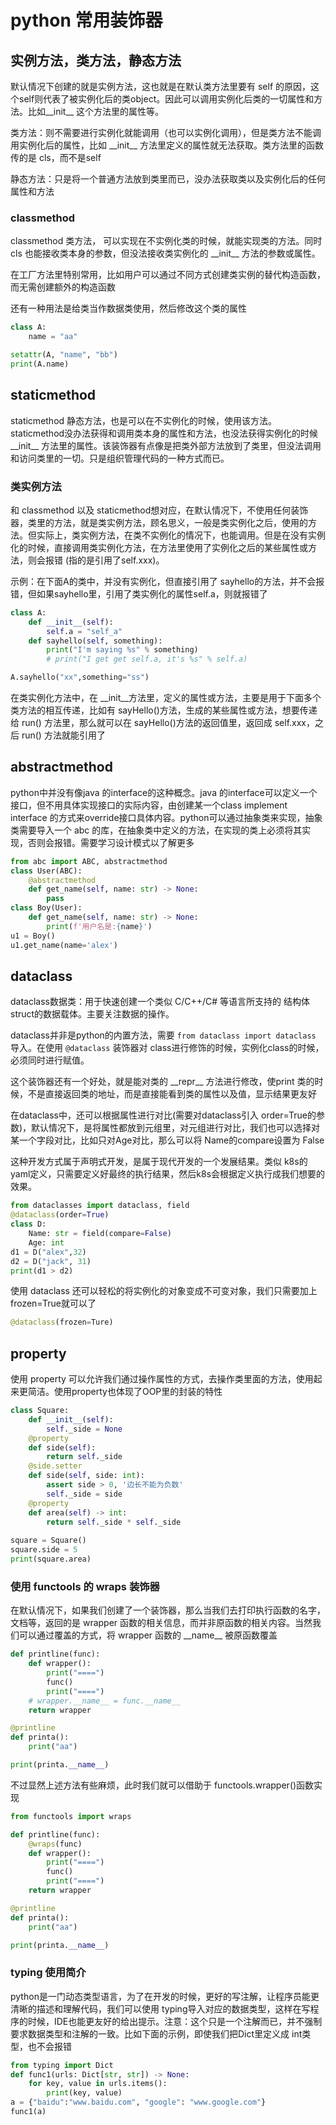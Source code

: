 # python 常用装饰器

## 实例方法，类方法，静态方法

默认情况下创建的就是实例方法，这也就是在默认类方法里要有 self 的原因，这个self则代表了被实例化后的类object。因此可以调用实例化后类的一切属性和方法。比如\_\_init\_\_ 这个方法里的属性等。

类方法：则不需要进行实例化就能调用（也可以实例化调用），但是类方法不能调用实例化后的属性，比如 \_\_init\_\_ 方法里定义的属性就无法获取。类方法里的函数传的是 cls，而不是self

静态方法：只是将一个普通方法放到类里而已，没办法获取类以及实例化后的任何属性和方法

### classmethod

classmethod 类方法， 可以实现在不实例化类的时候，就能实现类的方法。同时 cls 也能接收类本身的参数，但没法接收类实例化的 \_\_init\_\_ 方法的参数或属性。

在工厂方法里特别常用，比如用户可以通过不同方式创建类实例的替代构造函数，而无需创建额外的构造函数

还有一种用法是给类当作数据类使用，然后修改这个类的属性

```python
class A:
    name = "aa"

setattr(A, "name", "bb")
print(A.name)
```

## staticmethod

staticmethod 静态方法，也是可以在不实例化的时候，使用该方法。staticmethod没办法获得和调用类本身的属性和方法，也没法获得实例化的时候\_\_init\_\_ 方法里的属性。该装饰器有点像是把类外部方法放到了类里，但没法调用和访问类里的一切。只是组织管理代码的一种方式而已。

### 类实例方法

和 classmethod 以及 staticmethod想对应，在默认情况下，不使用任何装饰器，类里的方法，就是类实例方法，顾名思义，一般是类实例化之后，使用的方法。但实际上，类实例方法，在类不实例化的情况下，也能调用。但是在没有实例化的时候，直接调用类实例化方法，在方法里使用了实例化之后的某些属性或方法，则会报错 (指的是引用了self.xxx)。

示例：在下面A的类中，并没有实例化，但直接引用了 sayhello的方法，并不会报错，但如果sayhello里，引用了类实例化的属性self.a，则就报错了

```python
class A:
    def __init__(self):
        self.a = "self_a"
    def sayhello(self, something):
        print("I'm saying %s" % something)
        # print("I get get self.a, it's %s" % self.a)

A.sayhello("xx",something="ss")
```

在类实例化方法中，在 \_\_init\_\_方法里，定义的属性或方法，主要是用于下面多个类方法的相互传递，比如有 sayHello()方法，生成的某些属性或方法，想要传递给 run() 方法里，那么就可以在 sayHello()方法的返回值里，返回成 self.xxx，之后 run() 方法就能引用了

## abstractmethod

python中并没有像java 的interface的这种概念。java 的interface可以定义一个接口，但不用具体实现接口的实际内容，由创建某一个class implement interface 的方式来override接口具体内容。python可以通过抽象类来实现，抽象类需要导入一个 abc 的库，在抽象类中定义的方法，在实现的类上必须将其实现，否则会报错。需要学习设计模式以了解更多

```python
from abc import ABC, abstractmethod
class User(ABC):
    @abstractmethod
    def get_name(self, name: str) -> None:
        pass
class Boy(User):
    def get_name(self, name: str) -> None:
        print(f'用户名是:{name}')
u1 = Boy()
u1.get_name(name='alex')

```

## dataclass

dataclass数据类：用于快速创建一个类似 C/C++/C# 等语言所支持的 结构体 struct的数据载体。主要关注数据的操作。

dataclass并非是python的内置方法，需要 ```from dataclass import dataclass``` 导入。在使用 ```@dataclass``` 装饰器对 class进行修饰的时候，实例化class的时候，必须同时进行赋值。

这个装饰器还有一个好处，就是能对类的 \_\_repr\_\_ 方法进行修改，使print 类的时候，不是直接返回类的地址，而是直接能看到类的属性以及值，显示结果更友好

在dataclass中，还可以根据属性进行对比(需要对dataclass引入 order=True的参数)，默认情况下，是将属性都放到元组里，对元组进行对比，我们也可以选择对某一个字段对比，比如只对Age对比，那么可以将 Name的compare设置为 False

这种开发方式属于声明式开发，是属于现代开发的一个发展结果。类似 k8s的yaml定义，只需要定义好最终的执行结果，然后k8s会根据定义执行成我们想要的效果。

```python
from dataclasses import dataclass, field
@dataclass(order=True)
class D:
    Name: str = field(compare=False)
    Age: int
d1 = D("alex",32)
d2 = D("jack", 31)
print(d1 > d2)
```

使用 dataclass 还可以轻松的将实例化的对象变成不可变对象，我们只需要加上 frozen=True就可以了

```python
@dataclass(frozen=Ture)
```

## property

使用 property 可以允许我们通过操作属性的方式，去操作类里面的方法，使用起来更简洁。使用property也体现了OOP里的封装的特性

```python
class Square:
    def __init__(self):
        self._side = None
    @property
    def side(self):
        return self._side
    @side.setter
    def side(self, side: int):
        assert side > 0, '边长不能为负数'
        self._side = side
    @property
    def area(self) -> int:
        return self._side * self._side
        
square = Square()
square.side = 5
print(square.area)
```



### 使用 functools 的 wraps 装饰器

在默认情况下，如果我们创建了一个装饰器，那么当我们去打印执行函数的名字，文档等，返回的是 wrapper 函数的相关信息，而并非原函数的相关内容。当然我们可以通过覆盖的方式，将 wrapper 函数的 \_\_name\_\_ 被原函数覆盖

```python
def printline(func):
    def wrapper():
        print("====")
        func()
        print("====")
    # wrapper.__name__ = func.__name__
    return wrapper

@printline
def printa():
    print("aa")

print(printa.__name__)
```

不过显然上述方法有些麻烦，此时我们就可以借助于 functools.wrapper()函数实现

```python
from functools import wraps

def printline(func):
    @wraps(func)
    def wrapper():
        print("====")
        func()
        print("====")
    return wrapper

@printline
def printa():
    print("aa")

print(printa.__name__)
```



### typing 使用简介

python是一门动态类型语言，为了在开发的时候，更好的写注解，让程序员能更清晰的描述和理解代码，我们可以使用 typing导入对应的数据类型，这样在写程序的时候，IDE也能更友好的给出提示。注意：这个只是一个注解而已，并不强制要求数据类型和注解的一致。比如下面的示例，即使我们把Dict里定义成 int类型，也不会报错

```python
from typing import Dict
def func1(urls: Dict[str, str]) -> None:
    for key, value in urls.items():
        print(key, value)
a = {"baidu":"www.baidu.com", "google": "www.google.com"}
func1(a)
```

